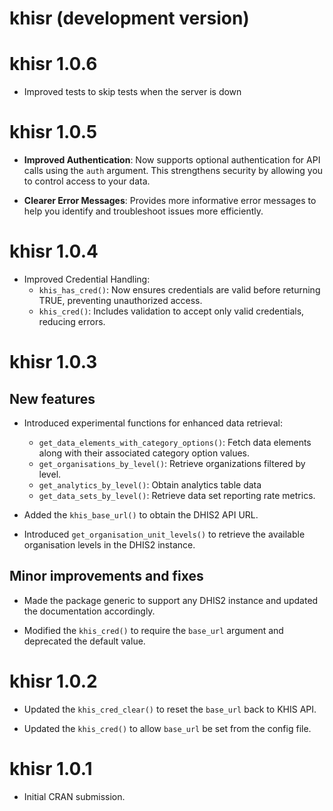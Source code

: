 # khisr (development version)

# khisr 1.0.6

* Improved tests to skip tests when the server is down

# khisr 1.0.5

* **Improved Authentication**: Now supports optional authentication for API calls using the `auth` argument. This strengthens security by allowing you to control access to your data.

* **Clearer Error Messages**: Provides more informative error messages to help you identify and troubleshoot issues more efficiently.

# khisr 1.0.4

* Improved Credential Handling:
    - `khis_has_cred()`: Now ensures credentials are valid before returning TRUE, preventing unauthorized access.
    - `khis_cred()`: Includes validation to accept only valid credentials, reducing errors.

# khisr 1.0.3

## New features

* Introduced experimental functions for enhanced data retrieval:
    - `get_data_elements_with_category_options()`: Fetch data elements along with their associated category option values.
    - `get_organisations_by_level()`: Retrieve organizations filtered by level.
    - `get_analytics_by_level()`: Obtain analytics table data
    - `get_data_sets_by_level()`: Retrieve data set reporting rate metrics.
    
* Added the `khis_base_url()` to obtain the DHIS2 API URL.

* Introduced `get_organisation_unit_levels()` to retrieve the available organisation levels in the DHIS2 instance.

## Minor improvements and fixes

* Made the package generic to support any DHIS2 instance and updated the documentation accordingly.

* Modified  the `khis_cred()` to require the `base_url` argument and deprecated the default value.

# khisr 1.0.2

* Updated the `khis_cred_clear()` to reset the `base_url` back to KHIS API.

* Updated the `khis_cred()` to allow `base_url` be set from the config file.

# khisr 1.0.1

* Initial CRAN submission.
